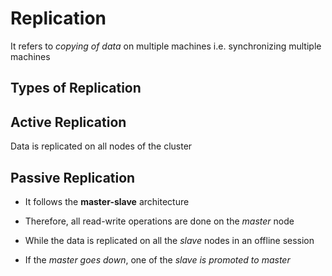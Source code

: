 # Replication

It refers to *copying of data* on multiple machines i.e. synchronizing multiple
machines

## Types of Replication

## Active Replication

Data is replicated on all nodes of the cluster

## Passive Replication

- It follows the **master-slave** architecture

- Therefore, all read-write operations are done on the *master* node

- While the data is replicated on all the *slave* nodes in an offline session

- If the *master goes down*, one of the *slave is promoted to master*
